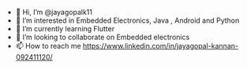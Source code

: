 - 👋 Hi, I’m @jayagopalk11
- 👀 I’m interested in Embedded Electronics, Java , Android and Python
- 🌱 I’m currently learning Flutter
- 💞️ I’m looking to collaborate on Embedded electronics
- 📫 How to reach me https://www.linkedin.com/in/jayagopal-kannan-092411120/

<!---
jayagopalk11/jayagopalk11 is a ✨ special ✨ repository because its `README.md` (this file) appears on your GitHub profile.
You can click the Preview link to take a look at your changes.
--->
